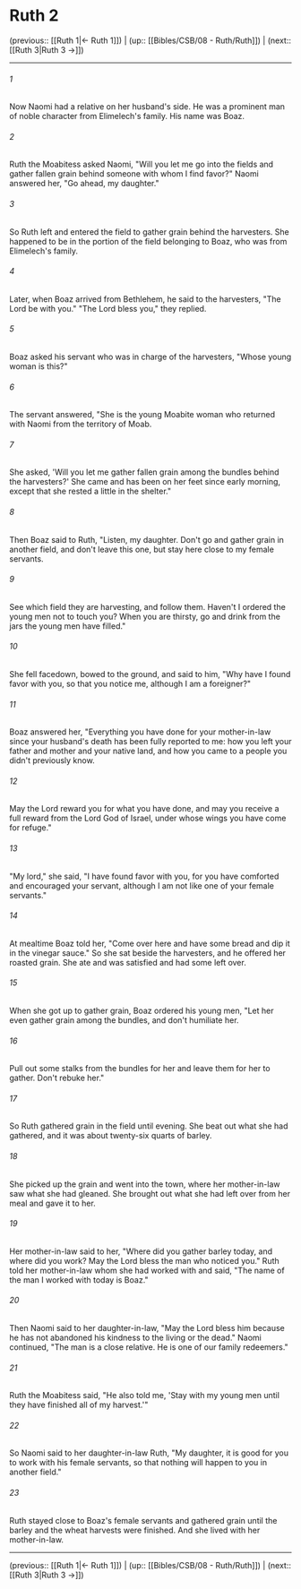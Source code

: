 # Ruth 2

(previous:: [[Ruth 1|← Ruth 1]]) | (up:: [[Bibles/CSB/08 - Ruth/Ruth]]) | (next:: [[Ruth 3|Ruth 3 →]])

***


###### 1 
Now Naomi had a relative on her husband's side. He was a prominent man of noble character from Elimelech's family. His name was Boaz. 

###### 2 
Ruth the Moabitess asked Naomi, "Will you let me go into the fields and gather fallen grain behind someone with whom I find favor?" Naomi answered her, "Go ahead, my daughter." 

###### 3 
So Ruth left and entered the field to gather grain behind the harvesters. She happened to be in the portion of the field belonging to Boaz, who was from Elimelech's family. 

###### 4 
Later, when Boaz arrived from Bethlehem, he said to the harvesters, "The Lord be with you." "The Lord bless you," they replied. 

###### 5 
Boaz asked his servant who was in charge of the harvesters, "Whose young woman is this?" 

###### 6 
The servant answered, "She is the young Moabite woman who returned with Naomi from the territory of Moab. 

###### 7 
She asked, 'Will you let me gather fallen grain among the bundles behind the harvesters?' She came and has been on her feet since early morning, except that she rested a little in the shelter." 

###### 8 
Then Boaz said to Ruth, "Listen, my daughter. Don't go and gather grain in another field, and don't leave this one, but stay here close to my female servants. 

###### 9 
See which field they are harvesting, and follow them. Haven't I ordered the young men not to touch you? When you are thirsty, go and drink from the jars the young men have filled." 

###### 10 
She fell facedown, bowed to the ground, and said to him, "Why have I found favor with you, so that you notice me, although I am a foreigner?" 

###### 11 
Boaz answered her, "Everything you have done for your mother-in-law since your husband's death has been fully reported to me: how you left your father and mother and your native land, and how you came to a people you didn't previously know. 

###### 12 
May the Lord reward you for what you have done, and may you receive a full reward from the Lord God of Israel, under whose wings you have come for refuge." 

###### 13 
"My lord," she said, "I have found favor with you, for you have comforted and encouraged your servant, although I am not like one of your female servants." 

###### 14 
At mealtime Boaz told her, "Come over here and have some bread and dip it in the vinegar sauce." So she sat beside the harvesters, and he offered her roasted grain. She ate and was satisfied and had some left over. 

###### 15 
When she got up to gather grain, Boaz ordered his young men, "Let her even gather grain among the bundles, and don't humiliate her. 

###### 16 
Pull out some stalks from the bundles for her and leave them for her to gather. Don't rebuke her." 

###### 17 
So Ruth gathered grain in the field until evening. She beat out what she had gathered, and it was about twenty-six quarts of barley. 

###### 18 
She picked up the grain and went into the town, where her mother-in-law saw what she had gleaned. She brought out what she had left over from her meal and gave it to her. 

###### 19 
Her mother-in-law said to her, "Where did you gather barley today, and where did you work? May the Lord bless the man who noticed you." Ruth told her mother-in-law whom she had worked with and said, "The name of the man I worked with today is Boaz." 

###### 20 
Then Naomi said to her daughter-in-law, "May the Lord bless him because he has not abandoned his kindness to the living or the dead." Naomi continued, "The man is a close relative. He is one of our family redeemers." 

###### 21 
Ruth the Moabitess said, "He also told me, 'Stay with my young men until they have finished all of my harvest.'" 

###### 22 
So Naomi said to her daughter-in-law Ruth, "My daughter, it is good for you to work with his female servants, so that nothing will happen to you in another field." 

###### 23 
Ruth stayed close to Boaz's female servants and gathered grain until the barley and the wheat harvests were finished. And she lived with her mother-in-law.

***

(previous:: [[Ruth 1|← Ruth 1]]) | (up:: [[Bibles/CSB/08 - Ruth/Ruth]]) | (next:: [[Ruth 3|Ruth 3 →]])
